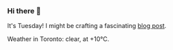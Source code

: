 ### Hi there :wave:

It's Tuesday! I might be crafting a fascinating [blog post](https://www.benjaminwuethrich.dev).

Weather in Toronto: clear, at +10°C.
